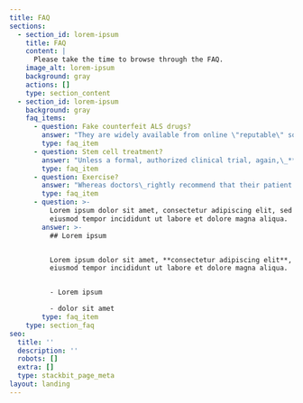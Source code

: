 ```yaml
---
title: FAQ
sections:
  - section_id: lorem-ipsum
    title: FAQ
    content: |
      Please take the time to browse through the FAQ.
    image_alt: lorem-ipsum
    background: gray
    actions: []
    type: section_content
  - section_id: lorem-ipsum
    background: gray
    faq_items:
      - question: Fake counterfeit ALS drugs?
        answer: "They are widely available from online \"reputable\" so-called \"non-profit\" entities. These counterfeits mostly originate from China and India. We estimate that some 30% of all ALS\_drugs (by value) in circulation are now counterfeit.\_***Under no circumstances***\_buy these lower-cost fakes.\_Commonly, their\_*modus operandi*\_is to offer free telephone \"advice\" or\_\"consultation\", which in essence is a sales pitch for their counterfeit drugs. Sometimes their \"doctor\" issues the prescription. A medical doctor cannot legally issue a treatment prescription without examining the patient and/or having access to the patients' complete clinical file and history.\_\nDo not send them money, especially to those whose website registration is hidden by a proxy and cannot be traced.\n"
        type: faq_item
      - question: Stem cell treatment?
        answer: "Unless a formal, authorized clinical trial, again,\_***under no circumstances*** consider stem cell treatment from any of the many clinics advertising their services in this field. None of them can demonstrate any evidence of realistic efficacy, there are confirmed\_reports of some catastrophic outcomes and they charge very large sums of money.\nEven FDA-approved formal stem cell trials have never demonstrated a long-term slowing of the progression. If your clinic is reputable, they will advise you of this\_under the rules of \"Informed Patient Consent\".\n"
        type: faq_item
      - question: Exercise?
        answer: "Whereas doctors\_rightly recommend that their patient should exercise to keep limbs and joints flexible as possible, but that must not be interpreted as doing workouts in\_the gym - or whatever.\nA physical therapist may be\_likely\_to set exertion goals for the patient to achieve - which is well-meaning, but a\_very\_bad idea and counterproductive for a PALS. Stretching is good, but not strenuous exertion.\nPALS are hypermetabolic, therefore should avoid strenuous exercise, conserve energy and focus on trying to\_maintain, or increase\_weight.\n"
        type: faq_item
      - question: >-
          Lorem ipsum dolor sit amet, consectetur adipiscing elit, sed do
          eiusmod tempor incididunt ut labore et dolore magna aliqua.
        answer: >-
          ## Lorem ipsum


          Lorem ipsum dolor sit amet, **consectetur adipiscing elit**, sed do
          eiusmod tempor incididunt ut labore et dolore magna aliqua.


          - Lorem ipsum

          - dolor sit amet
        type: faq_item
    type: section_faq
seo:
  title: ''
  description: ''
  robots: []
  extra: []
  type: stackbit_page_meta
layout: landing
---
```


